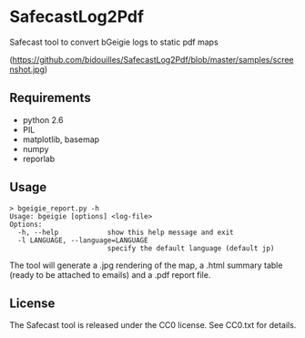SafecastLog2Pdf
===============

Safecast tool to convert bGeigie logs to static pdf maps

(https://github.com/bidouilles/SafecastLog2Pdf/blob/master/samples/screenshot.jpg)

Requirements
------------

* python 2.6
* PIL
* matplotlib, basemap
* numpy
* reporlab

Usage
-----
    > bgeigie_report.py -h
    Usage: bgeigie [options] <log-file>
    Options:
      -h, --help            show this help message and exit
      -l LANGUAGE, --language=LANGUAGE
                            specify the default language (default jp)

The tool will generate a .jpg rendering of the map, a .html summary table (ready to be attached to emails) and a .pdf report file.

License
-------
The Safecast tool is released under the CC0 license. See CC0.txt for details.


